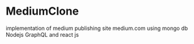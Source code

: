 # MediumClone
implementation of  medium publishing site medium.com using  mongo db Nodejs GraphQL and react js 
